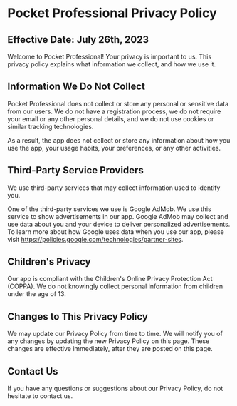 # Pocket Professional Privacy Policy

## Effective Date: July 26th, 2023

Welcome to Pocket Professional! Your privacy is important to us. This privacy policy explains what information we collect, and how we use it.

## Information We Do Not Collect

Pocket Professional does not collect or store any personal or sensitive data from our users. We do not have a registration process, we do not require your email or any other personal details, and we do not use cookies or similar tracking technologies. 

As a result, the app does not collect or store any information about how you use the app, your usage habits, your preferences, or any other activities.

## Third-Party Service Providers

We use third-party services that may collect information used to identify you. 

One of the third-party services we use is Google AdMob. We use this service to show advertisements in our app. Google AdMob may collect and use data about you and your device to deliver personalized advertisements. To learn more about how Google uses data when you use our app, please visit https://policies.google.com/technologies/partner-sites.

## Children's Privacy

Our app is compliant with the Children's Online Privacy Protection Act (COPPA). We do not knowingly collect personal information from children under the age of 13.

## Changes to This Privacy Policy

We may update our Privacy Policy from time to time. We will notify you of any changes by updating the new Privacy Policy on this page. These changes are effective immediately, after they are posted on this page.

## Contact Us

If you have any questions or suggestions about our Privacy Policy, do not hesitate to contact us.
